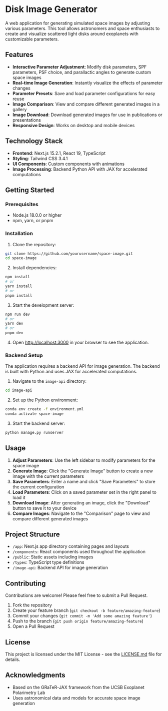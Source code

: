 # Disk Image Generator

A web application for generating simulated space images by adjusting various parameters. This tool allows astronomers and space enthusiasts to create and visualize scattered light disks around exoplanets with customizable parameters.

## Features

- **Interactive Parameter Adjustment**: Modify disk parameters, SPF parameters, PSF choice, and parallactic angles to generate custom space images
- **Real-time Image Generation**: Instantly visualize the effects of parameter changes
- **Parameter Presets**: Save and load parameter configurations for easy reuse
- **Image Comparison**: View and compare different generated images in a gallery
- **Image Download**: Download generated images for use in publications or presentations
- **Responsive Design**: Works on desktop and mobile devices

## Technology Stack

- **Frontend**: Next.js 15.2.1, React 19, TypeScript
- **Styling**: Tailwind CSS 3.4.1
- **UI Components**: Custom components with animations
- **Image Processing**: Backend Python API with JAX for accelerated computations

## Getting Started

### Prerequisites

- Node.js 18.0.0 or higher
- npm, yarn, or pnpm

### Installation

1. Clone the repository:
```bash
git clone https://github.com/yourusername/space-image.git
cd space-image
```

2. Install dependencies:
```bash
npm install
# or
yarn install
# or
pnpm install
```

3. Start the development server:
```bash
npm run dev
# or
yarn dev
# or
pnpm dev
```

4. Open [http://localhost:3000](http://localhost:3000) in your browser to see the application.

### Backend Setup

The application requires a backend API for image generation. The backend is built with Python and uses JAX for accelerated computations.

1. Navigate to the `image-api` directory:
```bash
cd image-api
```

2. Set up the Python environment:
```bash
conda env create -f environment.yml
conda activate space-image
```

3. Start the backend server:
```bash
python manage.py runserver
```

## Usage

1. **Adjust Parameters**: Use the left sidebar to modify parameters for the space image
2. **Generate Image**: Click the "Generate Image" button to create a new image with the current parameters
3. **Save Parameters**: Enter a name and click "Save Parameters" to store the current configuration
4. **Load Parameters**: Click on a saved parameter set in the right panel to load it
5. **Download Image**: After generating an image, click the "Download" button to save it to your device
6. **Compare Images**: Navigate to the "Comparison" page to view and compare different generated images

## Project Structure

- `/app`: Next.js app directory containing pages and layouts
- `/components`: React components used throughout the application
- `/public`: Static assets including images
- `/types`: TypeScript type definitions
- `/image-api`: Backend API for image generation

## Contributing

Contributions are welcome! Please feel free to submit a Pull Request.

1. Fork the repository
2. Create your feature branch (`git checkout -b feature/amazing-feature`)
3. Commit your changes (`git commit -m 'Add some amazing feature'`)
4. Push to the branch (`git push origin feature/amazing-feature`)
5. Open a Pull Request

## License

This project is licensed under the MIT License - see the [LICENSE.md](LICENSE.md) file for details.

## Acknowledgments

- Based on the GRaTeR-JAX framework from the UCSB Exoplanet Polarimetry Lab
- Uses astronomical data and models for accurate space image generation
